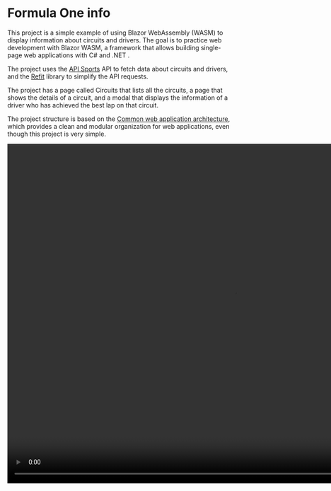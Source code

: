 # Formula One info

This project is a simple example of using Blazor WebAssembly (WASM) to display information about circuits and drivers. The goal is to practice web development with Blazor WASM, a framework that allows building single-page web applications with C# and .NET .

The project uses the [API Sports](https://api-sports.io/) API to fetch data about circuits and drivers, and the [Refit](https://github.com/reactiveui/refit) library to simplify the API requests.

The project has a page called Circuits that lists all the circuits, a page that shows the details of a circuit, and a modal that displays the information of a driver who has achieved the best lap on that circuit.

The project structure is based on the [Common web application architecture](https://learn.microsoft.com/en-us/dotnet/architecture/modern-web-apps-azure/common-web-application-architectures), which provides a clean and modular organization for web applications, even though this project is very simple.

<video width="1024" height="768" controls>
  <source src="demo/Demo1.mp4" type="video/mp4">
</video>

